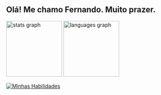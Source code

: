 <h2 align="left">Olá! Me chamo Fernando. Muito prazer.</h2>

<div align="left">
  <img src="https://github-readme-stats.vercel.app/api?hide_title=false&hide_rank=false&show_icons=true&include_all_commits=true&count_private=true&disable_animations=false&locale=pt-br&hide_border=false&username=fernandodeabreupereira" height="150" alt="stats graph"  />
  <img src="https://github-readme-stats.vercel.app/api/top-langs?locale=pt-br&hide_title=false&layout=compact&card_width=320&langs_count=5&hide_border=false&username=fernandodeabreupereira&hide=html,css" height="150" alt="languages graph"  />
</div>

<div align="left">

[![Minhas Habilidades](https://skillicons.dev/icons?i=ts,js,nodejs,nestjs,cs,dotnet,angular,flutter,git,docker,vscode,visualstudio,postgres,mongo,redis
)](https://skillicons.dev)

  </div>
